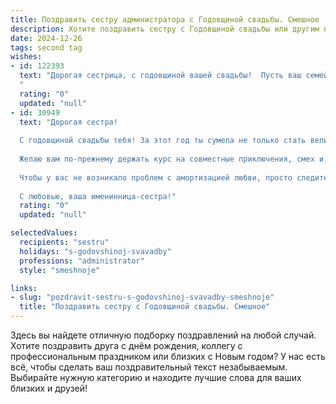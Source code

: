 ```yaml
---
title: Поздравить сестру администратора с Годовщиной свадьбы. Смешное
description: Хотите поздравить сестру с Годовщиной свадьбы или другим праздником? Наш ИИ создаст незабываемое поздравление, а вы обязательно выделитесь среди других.  
date: 2024-12-26
tags: second tag
wishes:
- id: 122393
  text: "Дорогая сестрица, с годовщиной вашей свадьбы!  Пусть ваш семейный бюджет никогда не будет таким пустым, как мой после очередного шопинга, а любовь –  такой же крепкой, как нервы опытного администратора после смены выходного дня!  Желаю вам море позитива, океан счастья и чтобы все ваши семейные конфликты решались так же быстро, как вы решаете проблемы на работе - одним звонком! 😉
  "
  rating: "0"
  updated: "null"
- id: 30949
  text: "Дорогая сестра!
  
  С годовщиной свадьбы тебя! За этот год ты сумела не только стать великолепной спутницей, но и обрести звание главного администратора семейного счастья! Твои таланты по организации быта и распределению обязанностей могут с легкостью затмить даже самые сложные бизнес-процессы!
  
  Желаю вам по-прежнему держать курс на совместные приключения, смех и, главное, запасы терпения! Пусть ваш совместный путь будет усеян счастливыми моментами и не забудьте обновить свой «жизненный регистр» новым путешествиями!
  
  Чтобы у вас не возникало проблем с амортизацией любви, просто следите за техническим состоянием друг друга и добавляйте «смазку» в виде романтики!
  
  С любовью, ваша именинница-сестра!"
  rating: "0"
  updated: "null"

selectedValues:
  recipients: "sestru"
  holidays: "s-godovshinoj-svavadby"
  professions: "administrator"
  style: "smeshnoje"

links:
- slug: "pozdravit-sestru-s-godovshinoj-svavadby-smeshnoje"
  title: "Поздравить сестру с Годовщиной свадьбы. Смешное"
---
```


Здесь вы найдете отличную подборку поздравлений на любой случай.
Хотите поздравить друга с днём рождения, коллегу с профессиональным праздником или близких с Новым годом? У нас есть всё, чтобы сделать ваш поздравительный текст незабываемым. Выбирайте нужную категорию и находите лучшие слова для ваших близких и друзей!
